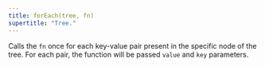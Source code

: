 ```yaml
---
title: forEach(tree, fn)
supertitle: "Tree."
---
```


Calls the `fn` once for each key-value pair present in the specific node of the tree. For each pair, the function will be passed `value` and `key` parameters.
